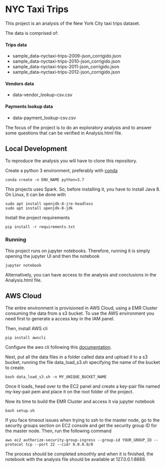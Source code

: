 # NYC Taxi Trips

This project is an analysis of the New York City 
taxi trips dataset. 

The data is comprised of:

#### Trips data

- sample_data-nyctaxi-trips-2009-json_corrigido.json
- sample_data-nyctaxi-trips-2010-json_corrigido.json
- sample_data-nyctaxi-trips-2011-json_corrigido.json
- sample_data-nyctaxi-trips-2012-json_corrigido.json

#### Vendors data

- data-vendor_lookup-csv.csv

#### Payments lookup data

- data-payment_lookup-csv.csv

The focus of the project is to do an exploratory
analysis and to answer some questions that can be
verified in Analysis.html file.

## Local Development

To reproduce the analysis you will have to clone this repository.

Create a python 3 environment, preferably with [conda](https://docs.conda.io/projects/conda/en/latest/user-guide/install/)
```
conda create -n ENV_NAME python=3.7
```
This projects uses Spark. So, before installing it,
you have to install Java 8. On Linux, it can be done
with
```
sudo apt install openjdk-8-jre-headless
sudo apt install openjdk-8-jdk
```

Install the project requirements
```
pip install -r requirements.txt
```

### Running

This project runs on jupyter notebooks. Therefore, running it is
simply opening the jupyter UI and then the notebook

```
jupyter notebook
```

Alternatively, you can have access to the analysis and conclusions
in the Analysis.html file.

## AWS Cloud

The entire environment is provisioned in AWS Cloud, using a EMR Cluster consuming the
data from a s3 bucket. To use the AWS environment you need first to generate a 
access key in the IAM panel. 

Then, install AWS cli
```
pip install awscli
```

Configure the aws cli following this [documentation](https://docs.aws.amazon.com/cli/latest/userguide/cli-chap-configure.html).

Next, put all the data files in a folder called data and upload it to a s3 bucket, 
running the file data_load_s3.sh specifying
the name of the bucket to create.
```
bash data_load_s3.sh -n MY_UNIQUE_BUCKET_NAME
```
Once it loads, head over to the EC2 panel and create a key-pair file named my-key-pair.pem
and place it on the root folder of the project.

Now its time to build the EMR Cluster and access it via jupyter notebook
```
bash setup.sh
```
If you face timeout issues when trying to ssh to the master node, go to the
security groups section on EC2 console and get the security group ID for the master
node. Then, run the following command
```
aws ec2 authorize-security-group-ingress --group-id YOUR_GROUP_ID --protocol tcp --port 22 --cidr 0.0.0.0/0
```
The process should be completed smoothly and when it is finished, the notebook
with the analysis file should be available at 127.0.0.1:8889.




